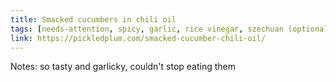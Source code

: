 ```yaml
---
title: Smacked cucumbers in chili oil
tags: [needs-attention, spicy, garlic, rice vinegar, szechuan (optional)]
link: https://pickledplum.com/smacked-cucumber-chili-oil/
---
```

Notes: so tasty and garlicky, couldn't stop eating them

